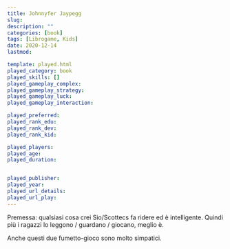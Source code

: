 ```yaml
---
title: Johnnyfer Jaypegg
slug: 
description: ""
categories: [book]
tags: [Librogame, Kids]
date: 2020-12-14
lastmod: 

template: played.html
played_category: book
played_skills: []
played_gameplay_complex: 
played_gameplay_strategy: 
played_gameplay_luck: 
played_gameplay_interaction: 

played_preferred: 
played_rank_edu: 
played_rank_dev: 
played_rank_kid: 

played_players: 
played_age: 
played_duration: 


played_publisher: 
played_year: 
played_url_details: 
played_url_play: 
---
```


Premessa: qualsiasi cosa crei Sio/Scottecs fa ridere ed è intelligente.
Quindi più i ragazzi lo leggono / guardano / giocano, meglio è.

Anche questi due fumetto-gioco sono molto simpatici.


